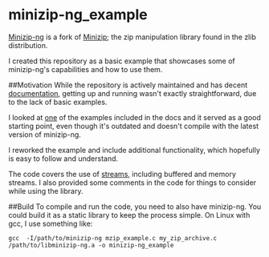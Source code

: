 # minizip-ng_example
[Minizip-ng](https://github.com/zlib-ng/minizip-ng) is a fork of [Minizip](https://github.com/madler/zlib/tree/master/contrib/minizip); the zip manipulation library found in the zlib distribution.

I created this repository as a basic example that showcases some of minizip-ng's capabilities and how to use them.

##Motivation
While the repository is actively maintained and has decent [documentation](https://raw.githubusercontent.com/zlib-ng/minizip-ng/636cba864390d51671779fd32a3fc9a0ef5c7735/doc/README.md), getting up and running wasn't exactly straightforward, due to the lack of basic examples.

I looked at [one](https://gist.githubusercontent.com/chenxiaolong/dbab3fbef51b9d0fa969e220dbb85967/raw/23c9c202431f86268e124d65f6a54256e0ea34d6/minizip_buf_hang_test.c) of the examples included in the docs and it served as a good starting point, even though it's outdated and doesn't compile with the latest version of minizip-ng.

I reworked the example and include additional functionality, which hopefully is easy to follow and understand.

The code covers the use of [streams](https://github.com/zlib-ng/minizip-ng/blob/636cba864390d51671779fd32a3fc9a0ef5c7735/doc/README.md#using-streams), including buffered and memory streams. I also provided some comments in the code for things to consider while using the library.

##Build
To compile and run the code, you need to also have minizip-ng. You could build it as a static library to keep the process simple. On Linux with gcc, I use something like:

```
gcc  -I/path/to/minizip-ng mzip_example.c my_zip_archive.c /path/to/libminizip-ng.a -o minizip-ng_example
```
